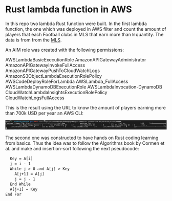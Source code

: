 # Rust lambda function in AWS

In this repo two lambda Rust function were built.
In the first lambda function, the one which was deployed in AWS filter and count the amount of players that each Football clubs in MLS that earn more than ```N``` quantity.
The data is from from the [MLS](https://mlsplayers.org/resources/salary-guide).

An AIM role was created with the following permissions:

AWSLambdaBasicExecutionRole
AmazonAPIGatewayAdministrator
AmazonAPIGatewayInvokeFullAccess
AmazonAPIGatewayPushToCloudWatchLogs
AmazonS3ObjectLambdaExecutionRolePolicy
AWSCodeDeployRoleForLambda
AWSLambda_FullAccess
AWSLambdaDynamoDBExecutionRole
AWSLambdaInvocation-DynamoDB
CloudWatchLambdaInsightsExecutionRolePolicy
CloudWatchLogsFullAccess

This is the result using the URL to know the amount of players earning more than 700k USD per year an AWS CLI:

<img src="https://github.com/bugarin10/rust_lambda_function/blob/main/static/filtering_running.png" alt="AWS CLI">

The second one was constructed to have hands on Rust coding learning from basics. Thus the idea was to follow the Algorithms book by Cormen et al. and make and insertion-sort following the next pseudocode:


```For i from 2 to n
  Key = A[i]
  j = i - 1
  While j > 0 and A[j] > Key
    A[j+1] = A[j]
    j = j - 1
  End While
  A[j+1] = Key
End For
```



